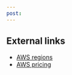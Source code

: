 ```yaml
---
post: 
---
```


## External links

*   [AWS regions](http://aws.amazon.com/about-aws/globalinfrastructure/)
*   [AWS pricing](http://aws.amazon.com/ec2/pricing/)
